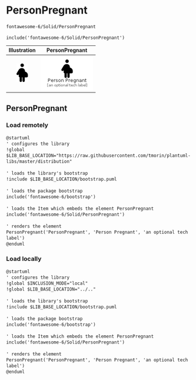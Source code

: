 # PersonPregnant


```text
fontawesome-6/Solid/PersonPregnant
```

```text
include('fontawesome-6/Solid/PersonPregnant')
```



| Illustration | PersonPregnant |
| :---: | :---: |
| ![illustration for Illustration](../../fontawesome-6/Solid/PersonPregnant.png) | ![illustration for PersonPregnant](../../fontawesome-6/Solid/PersonPregnant.Local.png) |




## PersonPregnant

### Load remotely
```plantuml
@startuml
' configures the library
!global $LIB_BASE_LOCATION="https://raw.githubusercontent.com/tmorin/plantuml-libs/master/distribution"

' loads the library's bootstrap
!include $LIB_BASE_LOCATION/bootstrap.puml

' loads the package bootstrap
include('fontawesome-6/bootstrap')

' loads the Item which embeds the element PersonPregnant
include('fontawesome-6/Solid/PersonPregnant')

' renders the element
PersonPregnant('PersonPregnant', 'Person Pregnant', 'an optional tech label')
@enduml
```

### Load locally
```plantuml
@startuml
' configures the library
!global $INCLUSION_MODE="local"
!global $LIB_BASE_LOCATION="../.."

' loads the library's bootstrap
!include $LIB_BASE_LOCATION/bootstrap.puml

' loads the package bootstrap
include('fontawesome-6/bootstrap')

' loads the Item which embeds the element PersonPregnant
include('fontawesome-6/Solid/PersonPregnant')

' renders the element
PersonPregnant('PersonPregnant', 'Person Pregnant', 'an optional tech label')
@enduml
```

